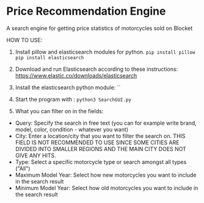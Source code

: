 # Price Recommendation Engine
A search engine for getting price statistics of motorcycles sold on Blocket


HOW TO USE:

1. Install pillow and elasticsearch modules for python.
`pip install pillow`
`pip install elasticsearch`

2. Download and run Elasticsearch according to these instructions: https://www.elastic.co/downloads/elasticsearch 

3. Install the elasticsearch python module: ``

3. Start the program with :
`python3 SearchGUI.py`

4. What you can filter on in the fields:
- Query: Specify the search in free text (you can for example write brand, model, color, condition - whatever you want)
- City: Enter a location/city that you want to filter the search on. THIS FIELD IS NOT RECOMMENDED TO USE SINCE SOME CITIES ARE DIVIDED INTO SMALLER REGIONS AND THE MAIN CITY DOES NOT GIVE ANY HITS.
- Type: Select a specific motorcycle type or search amongst all types ("All")
- Maximum Model Year: Select how new motorcycles you want to include in the search result
- Minimum Model Year: Select how old motorcycles you want to include in the search result
